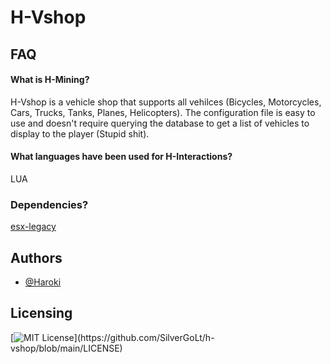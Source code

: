 # H-Vshop

## FAQ

#### What is H-Mining?
H-Vshop is a vehicle shop that supports all vehilces (Bicycles, Motorcycles, Cars, Trucks, Tanks, Planes, Helicopters). The configuration file is easy to use and doesn't require querying the database to get a list of vehicles to display to the player (Stupid shit).

#### What languages have been used for H-Interactions?
LUA

### Dependencies?
[esx-legacy](https://github.com/esx-framework/esx-legacy)


## Authors
- [@Haroki](https://github.com/SilverGoLt)


## Licensing
[![MIT License](https://img.shields.io/apm/l/atomic-design-ui.svg?)](https://github.com/SilverGoLt/h-vshop/blob/main/LICENSE)
